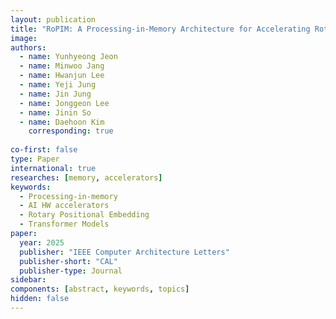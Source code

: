 ```yaml
---
layout: publication
title: "RoPIM: A Processing-in-Memory Architecture for Accelerating Rotary Positional Embedding in Transformer Models"
image:
authors:
  - name: Yunhyeong Jeon
  - name: Minwoo Jang
  - name: Hwanjun Lee
  - name: Yeji Jung
  - name: Jin Jung
  - name: Jonggeon Lee
  - name: Jinin So
  - name: Daehoon Kim
    corresponding: true
    
co-first: false
type: Paper
international: true
researches: [memory, accelerators]
keywords:
  - Processing-in-memory
  - AI HW accelerators
  - Rotary Positional Embedding
  - Transformer Models
paper:
  year: 2025
  publisher: "IEEE Computer Architecture Letters"
  publisher-short: "CAL"
  publisher-type: Journal
sidebar:
components: [abstract, keywords, topics]
hidden: false
---
```

